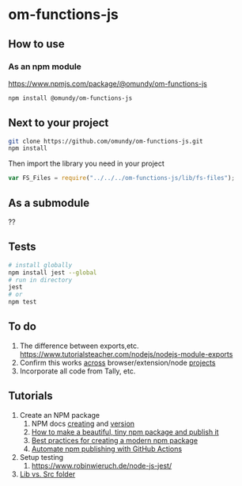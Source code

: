 # om-functions-js





## How to use


### As an npm module

https://www.npmjs.com/package/@omundy/om-functions-js

```bash
npm install @omundy/om-functions-js
```


## Next to your project

```bash
git clone https://github.com/omundy/om-functions-js.git
npm install
```

Then import the library you need in your project

```js
var FS_Files = require("../../../om-functions-js/lib/fs-files");
```



## As a submodule

??





## Tests

```bash
# install globally
npm install jest --global
# run in directory
jest
# or
npm test
```




## To do

1. The difference between exports,etc. https://www.tutorialsteacher.com/nodejs/nodejs-module-exports
1. Confirm this works [across](https://www.google.com/search?q=share+code+between+javascript+in+the+browser+and+node&oq=share+code+between+javascript+in+the+browser+and+node&aqs=chrome..69i57.9653j0j7&sourceid=chrome&ie=UTF-8) browser/extension/node [projects](https://stackoverflow.com/questions/3225251/how-can-i-share-code-between-node-js-and-the-browser)
1. Incorporate all code from Tally, etc.



## Tutorials

1. Create an NPM package
	1. NPM docs [creating](https://docs.npmjs.com/creating-node-js-modules) and [version](https://docs.npmjs.com/updating-your-published-package-version-number)
	1. [How to make a beautiful, tiny npm package and publish it](https://www.freecodecamp.org/news/how-to-make-a-beautiful-tiny-npm-package-and-publish-it-2881d4307f78/)
	1. [Best practices for creating a modern npm package](https://snyk.io/blog/best-practices-create-modern-npm-package/)
	1. [Automate npm publishing with GitHub Actions](https://superface.ai/blog/npm-publish-gh-actions-changelog)
1. Setup testing
	1. https://www.robinwieruch.de/node-js-jest/
1. [Lib vs. Src folder](https://stackoverflow.com/questions/38426078/why-use-lib-vs-src-directory-names-in-javascript-which-is-standard)
